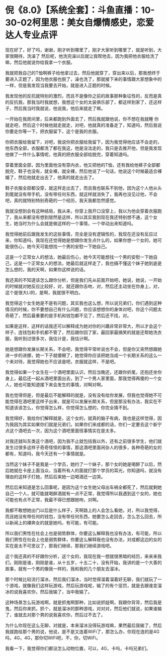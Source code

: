 # 倪《8.0》【系统全套】：斗鱼直播：10-30-02柯里思：美女自爆情感史，恋爱达人专业点评

现在好了，好了吗，谢谢，刚才听到哪里了，刚才大家听到哪里了，就是听到，大家很期待，洗澡了 然后呢，他洗完澡以后就让我帮他去，因为我把他衣服给洗了嘛，然后他就说你给我拿一个衣服。

我就把我自己的T恤啊裤子给他拿过去，然后他就穿了，穿出来以后，那我想终于要进入正题了，因为他衣服也脱了，澡也洗了，那就接下来的事情跟大家想象中的一样，但是我发现当我要去开始，就是进入正题的时候。

我发现他的反抗就特别的激烈，而且不是像你之前的故事那种象征性的，反而是真的反抗我，那我当时我就想，我想这个女的太装俱乐部了，都这样到家了，还这样子，然后我当时我就说，他说我，他后来就走了嘛。

一开始在我房间里，后来都跑到外面去了，然后我就跟他说，你不想在我就睡 你就走吧，然后这个时候他就走就走，对吧，他就真的准备走了，知道吗，然后我说你要走你等一下，把衣服留下，这个是我的衣服。

你把衣服给我留下，对吧，我说你把衣服给我留下，因为我觉得他应该不会走的，他东西全部，衣服都洗了都在我这，他是没法走的，我只是去推开他，但是我发现他做了一件什么事情呢，他真的把衣服全部给脱完，穿着知道吗。

穿着里面全部，因为里面他没有穿内衣，他又把他的T恤，还有我给他裤子全部都脱完，鞋子也没有，就全裸，就全裸，然后他说了一句话，他说这个时候最适合裸婚了，然后他就走出去了，他真的就走出去了。

鞋子衣服全部都没穿，就这样走出去了，而且我也联系不到他，因为这个人他从头到尾就没有带手机，没有带任何东西，就这样就消失了，我再也没见过他，不会吧，真的就特别特别奇葩的一个经历，我天我都忽然感觉。

我就没想到会有这种结局，我从来，你穿上我开口没穿上，我以为他会穿着衣服跑了，我从来都没有想到居然是这样，所以其实我到现在我还特别想不通，这个女生，她当时为什么会就是做这样的一个事情，一个举动出来知道吗。

我觉得她前后跟我发生的这些事情，完全是没有逻辑性的，我现在还没有反应过来，你知道吗，我现在还觉得她是想跟你发生点什么的，如果你想一个女的，她可能很伤心，她今天可能想找一个男的安慰一下她自己。

这是一个正常女人的想法，她最后伤心，她今天可能想找一个男的安慰一下她自己，这是一个正常女人的想法，她最后就这样走了，我也搞不懂这个妹子她到底是怎么想的，我的天啊，如果你这样说的话。

我还真的不知道该怎么跟你分析，但是我们先从前面开始吧，她说，她说，一开始的时候就对她反应比较好，对，就还跟你舌吻，对，然后还主动坐在你身上，对，这个是很大LI的，是啊，我就很不明白。

我觉得这个女生她是不是有问题，其实我也这么想，所以说兄弟们，你们遇到这种情况的时候，你不要想自己有什么问题，你应该想想你的身体对吧，你这个问题太奇葩了，然后最重要的是手机和钱包都不见了，然后还不找，对。

如果是这样，这样的话我还可以解释成为她对你的兴趣非常非常大，所以才会这个样子，连钱包和手机都不管了，然后跟你回了家，最回家最搞笑的就是还帮她洗衣服，我听到过很多次，我估计是，我估计啊。

她是想跟你发展长期关系，不会吧，我觉得平常听说也不会，但是你又突然想跟她进一步的进挪，她一下子就傻眼了，她觉得你应该把她当成一个长期关系的这么一个来对待，我觉得她也不应该是吧，衣服就这样，不是吧。

我觉得如果一个女生在一个酒吧里面认识，然后当晚还，还跟你折尾，还抱还坐你身上，最后还一起从酒吧里面出去，到了一个男人家里面，那我觉得再傻的一个女人，她也可能知道接下来会发生的事情，对啊对啊。

我也觉得但是，但是最后不能解释的就是，没有没有给你发展，但我也觉得她不可能觉得在酒吧里这样子出来，就是可以发展长期关系，但是那没有办法，我实在不知道该该怎么，你觉得怎么样，你觉得怎么想的，你完全猜不到。

我觉得好，我给你们解释就是，这个女的，就真的脑子有病，我也是这样觉得，因为我因为其实如果你们就是兄弟们，如果你们来成都的话，你们一定要去这个新宁点这个酒吧去一次，因为这个酒吧里面怪事情实在是太多。

对我还就叫东类这个酒吧，因为我不止就包括我以外，还有之前很多学生，他们就发生过很多这样子奇奇怪怪的事情，那这酒吧里面闲杂人的很多，各种奇葩的女的都有，知道吗，我今天还有一个事情就是。

当然这个妹子不是我是一个学员，她约了一个妹子，那个女的她是喝醉了以后，然后她就在卡座上面当众，当着所有人的面就打那个学员的耳光，你知道吗，就没有理由的这样子打她，然后后来她一边喝酒还一边哭。

然后后来知道是怎么回事呢，是因为这个女生她父母出车祸全都死了，然后就剩她自己一个人，就可能就喝醉酒就有一点不正常，我觉得所以我遇到这个女的，她也可能也有点不正常，我最不得已想跟她吻，对啊。

我都不敢想她出门以后是什么样子，天啊路上的人会怎么看她，对，所以我觉得，而且她没有带任何的钱包，没有带任何东西，她要怎么走回去，怎么怎么回去，所以新闻上的裸奔女的就是她吗，有可能，有可能。

所以我们男性在社会上也是弱势群体，你要这么解释我也没有办法，有可能，所以我们男性在社会上也是弱势群体，你要这么解释我也没有办法，对成都这边的女的实在是太不可思议了，那我们继续，那我们继续游戏吧。

这个我还真的不好跟你分析，这个女的，我现在我一想就很黑暗的经历，来来来我们，刚刚是谁，刚刚是谁，从十五岁，十五二十，没有开始，我讲的是一个大善的故事，就有一个男的像我一样的，我和我的几个朋友去溜冰。

那个时候比较流行溜冰，然后我们溜冰，当时觉得溜着溜着好无聊，我们就玩了一个游戏，就像我们这样玩游戏，然后玩游戏呢，输了的有个惩罚，就是去跟谁变溜冰的说我喜欢你，然后我输了，当中我输了。

这种场景怎么玩游戏啊，就是抓鬼啊那种，比如说抓娃啊，我跟你背背，然后我是鬼，然后你来抓，抓个，就是溜冰的那种游戏，对对对，然后他们就说，如果谁输了，谁就去对那个男的说我喜欢你，然后过不去了。

为什么你现在这么无聊，对就是，本来溜冰没得玩游戏嘛，果然最后我输了，然后我就跑给那个男的说，他说，是不是又连着WiFi了，那怎么办，你现在连的是4G吗，4G，4G，那你切WiFi吧，不，你，切WiFi。

我看一下，我觉得你们都没怎么动物位置，可以，4G，卡吗，卡吗兄弟们。